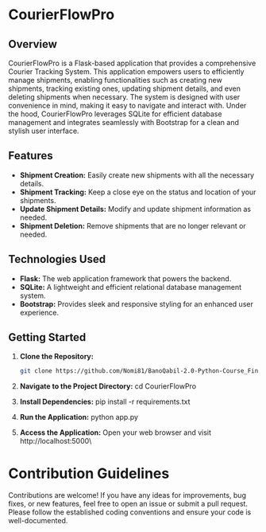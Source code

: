 # CourierFlowPro

## Overview

CourierFlowPro is a Flask-based application that provides a comprehensive Courier Tracking System. This application empowers users to efficiently manage shipments, enabling functionalities such as creating new shipments, tracking existing ones, updating shipment details, and even deleting shipments when necessary. The system is designed with user convenience in mind, making it easy to navigate and interact with. Under the hood, CourierFlowPro leverages SQLite for efficient database management and integrates seamlessly with Bootstrap for a clean and stylish user interface.

## Features

- **Shipment Creation:** Easily create new shipments with all the necessary details.
- **Shipment Tracking:** Keep a close eye on the status and location of your shipments.
- **Update Shipment Details:** Modify and update shipment information as needed.
- **Shipment Deletion:** Remove shipments that are no longer relevant or needed.

## Technologies Used

- **Flask:** The web application framework that powers the backend.
- **SQLite:** A lightweight and efficient relational database management system.
- **Bootstrap:** Provides sleek and responsive styling for an enhanced user experience.

## Getting Started

1. **Clone the Repository:**
   ```bash
   git clone https://github.com/Nomi81/BanoQabil-2.0-Python-Course_Final_Project.git
   
2. **Navigate to the Project Directory:**
  cd CourierFlowPro

3.  **Install Dependencies:**
  pip install -r requirements.txt

4. **Run the Application:**
  python app.py

5. **Access the Application:**
  Open your web browser and visit http://localhost:5000\

# Contribution Guidelines
Contributions are welcome! If you have any ideas for improvements, bug fixes, or new features, feel free to open an issue or submit a pull request. Please follow the established coding conventions and ensure your code is well-documented.
